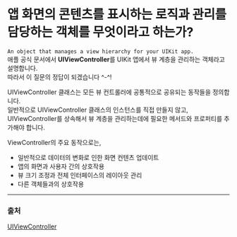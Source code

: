 # 앱 화면의 콘텐츠를 표시하는 로직과 관리를 담당하는 객체를 무엇이라고 하는가?

`An object that manages a view hierarchy for your UIKit app.`  
애플 공식 문서에서 **UIViewController**를 UIKit 앱에서 뷰 계층을 관리하는 객체라고 설명합니다.  
따라서 이 질문의 정답이 되겠습니다 ^-^!

UIViewController 클래스는 모든 뷰 컨트롤러에 공통적으로 공유되는 동작들을 정의합니다.  
일반적으로 UIViewController 클래스의 인스턴스를 직접 만들지 않고,  
UIViewController를 상속해서 뷰 계층을 관리하는데에 필요한 메서드와 프로퍼티를 추가해야 합니다.

ViewController의 주요 동작으로는,
- 일반적으로 데이터의 변화로 인한 화면 컨텐츠 업데이트
- 앱의 화면과 사용자 간의 상호작용
- 뷰 크기 조정과 전체 인터페이스의 레이아웃 관리
- 다른 객체들과의 상호작용

---

### 출처
[UIViewController](https://developer.apple.com/documentation/uikit/uiviewcontroller)